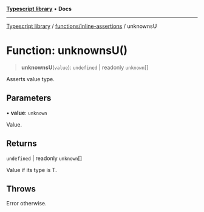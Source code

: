 [**Typescript library**](../../../index.md) • **Docs**

***

[Typescript library](../../../modules.md) / [functions/inline-assertions](../index.md) / unknownsU

# Function: unknownsU()

> **unknownsU**(`value`): `undefined` \| readonly `unknown`[]

Asserts value type.

## Parameters

• **value**: `unknown`

Value.

## Returns

`undefined` \| readonly `unknown`[]

Value if its type is T.

## Throws

Error otherwise.
